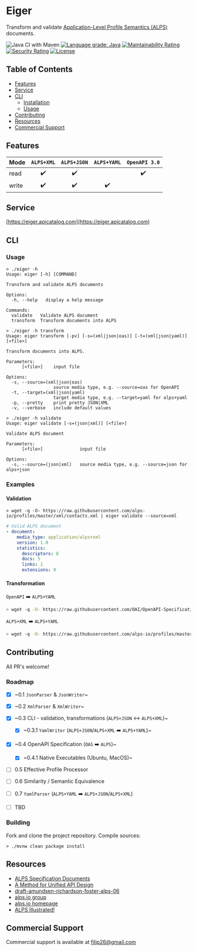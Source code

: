 # Eiger

Transform and validate [Application-Level Profile Semantics (ALPS)](https://tools.ietf.org/html/draft-amundsen-richardson-foster-alps-06) documents.

![Java CI with Maven](https://github.com/filip26/eiger/workflows/Java%20CI%20with%20Maven/badge.svg)
[![Language grade: Java](https://img.shields.io/lgtm/grade/java/g/filip26/alps-cli.svg?logo=lgtm&logoWidth=18)](https://lgtm.com/projects/g/filip26/alps-cli/context:java)
[![Maintainability Rating](https://sonarcloud.io/api/project_badges/measure?project=alps-cli&metric=sqale_rating)](https://sonarcloud.io/dashboard?id=alps-cli)
[![Security Rating](https://sonarcloud.io/api/project_badges/measure?project=alps-cli&metric=security_rating)](https://sonarcloud.io/dashboard?id=alps-cli)
[![License](https://img.shields.io/badge/License-Apache%202.0-blue.svg)](https://opensource.org/licenses/Apache-2.0)

## Table of Contents  
- [Features](#features)
- [Service](#service)
- [CLI](#cli)
  - [Installation](#installation)
  - [Usage](#usage)
- [Contributing](#contributing)  
- [Resources](#resources)  
- [Commercial Support](#commercial-support)

## Features

Mode | `ALPS+XML` | `ALPS+JSON` | `ALPS+YAML` | `OpenAPI 3.0`
--- | :---: | :---: | :---: | :---:
read |   :heavy_check_mark:  |  :heavy_check_mark:  | | :heavy_check_mark:  
write |  :heavy_check_mark:  |  :heavy_check_mark:  |  :heavy_check_mark:  |  

## Service

[https://eiger.apicatalog.com](https://eiger.apicatalog.com)

## CLI

### Usage

```ShellSession
> ./eiger -h
Usage: eiger [-h] [COMMAND]

Transform and validate ALPS documents

Options:
  -h, --help   display a help message

Commands:
  validate   Validate ALPS document
  transform  Transform documents into ALPS
```

```ShellSession
> ./eiger -h transform
Usage: eiger transform [-pv] [-s=(xml|json|oas)] [-t=(xml|json|yaml)] [<file>]

Transform documents into ALPS.

Parameters:
      [<file>]    input file

Options:
  -s, --source=(xml|json|oas)
                  source media type, e.g. --source=oas for OpenAPI
  -t, --target=(xml|json|yaml)
                  target media type, e.g. --target=yaml for alps+yaml
  -p, --pretty    print pretty JSON|XML
  -v, --verbose   include default values

```

```ShellSession
> ./eiger -h validate
Usage: eiger validate [-s=(json|xml)] [<file>]

Validate ALPS document

Parameters:
      [<file>]              input file

Options:
  -s, --source=(json|xml)   source media type, e.g. --source=json for alps+json
```

### Examples

#### Validation

```ShellSession
> wget -q -O- https://raw.githubusercontent.com/alps-io/profiles/master/xml/contacts.xml | eiger validate --source=xml
```

```YAML
# Valid ALPS document
- document: 
    media_type: application/alps+xml
    version: 1.0
    statistics:
      descriptors: 8
      docs: 5
      links: 1
      extensions: 0
```

#### Transformation

`OpenAPI` :arrow_right: `ALPS+YAML`
```bash
> wget -q -O- https://raw.githubusercontent.com/OAI/OpenAPI-Specification/master/examples/v3.0/petstore.yaml | eiger transform --source=oas --target=yaml
```

`ALPS+XML` :arrow_right: `ALPS+YAML`
```bash
> wget -q -O- https://raw.githubusercontent.com/alps-io/profiles/master/xml/contacts.xml | eiger transform --source=xml --target=yaml
```

## Contributing

All PR's welcome!

### Roadmap

- [x] ~0.1 `JsonParser` & `JsonWriter`~
- [x] ~0.2 `XmlParser` & `XmlWriter`~
- [x] ~0.3 CLI - validation, transformations (`ALPS+JSON` :left_right_arrow: `ALPS+XML`)~
  - [x] ~0.3.1 `YamlWriter` (`ALPS+JSON`/`ALPS+XML` :arrow_right: `ALPS+YAML`)~
- [x] ~0.4 OpenAPI Specification (`OAS` :arrow_right: `ALPS`)~
  - [x] ~0.4.1 Native Executables (Ubuntu, MacOS)~
- [ ] 0.5 Effective Profile Processor
- [ ] 0.6 Similarity  / Semantic Equivalence
- [ ] 0.7 `YamlParser` (`ALPS+YAML` :arrow_right: `ALPS+JSON`/`ALPS+XML`)
- [ ] TBD


### Building

Fork and clone the project repository.
Compile sources:

```ShellSession
> ./mvnw clean package install
```

## Resources
- [ALPS Specification Documents](https://github.com/alps-io/spec)
- [A Method for Unified API Design](http://amundsen.com/talks/2020-04-goto-unified/index.html)
- [draft-amundsen-richardson-foster-alps-06](https://tools.ietf.org/html/draft-amundsen-richardson-foster-alps)
- [alps.io group](https://groups.google.com/g/alps-io)
- [alps.io homepage](http://alps.io/)
- [ALPS Illustrated!](https://bit.ly/3tZ42Mq)

## Commercial Support
Commercial support is available at filip26@gmail.com

